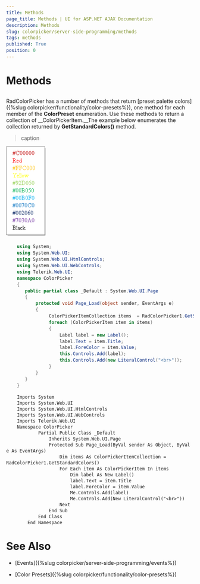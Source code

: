 ```yaml
---
title: Methods
page_title: Methods | UI for ASP.NET AJAX Documentation
description: Methods
slug: colorpicker/server-side-programming/methods
tags: methods
published: True
position: 0
---
```


# Methods



## 

RadColorPicker has a number of methods that return [preset palette colors]({%slug colorpicker/functionality/color-presets%}), one method for each member of the __ColorPreset__ enumeration. Use these methods to return a collection of __ColorPickerItem.__The example below enumerates the collection returned by __GetStandardColors()__ method.
>caption 

![](images/radcolorpicker017.png)



````C#
	using System;
	using System.Web.UI;
	using System.Web.UI.HtmlControls;
	using System.Web.UI.WebControls;
	using Telerik.Web.UI;
	namespace ColorPicker
	{
	   public partial class _Default : System.Web.UI.Page
	   {
	       protected void Page_Load(object sender, EventArgs e)
	       {           
	            ColorPickerItemCollection items  = RadColorPicker1.GetStandardColors();
	            foreach (ColorPickerItem item in items)
	            {
	                Label label = new Label();
	                label.Text = item.Title;
	                label.ForeColor = item.Value;
	                this.Controls.Add(label);
	                this.Controls.Add(new LiteralControl("<br>"));
	            }                
	       }
	   }
	} 
````
````VB.NET
	Imports System
	Imports System.Web.UI
	Imports System.Web.UI.HtmlControls
	Imports System.Web.UI.WebControls
	Imports Telerik.Web.UI
	Namespace ColorPicker
			Partial Public Class _Default
				Inherits System.Web.UI.Page
				Protected Sub Page_Load(ByVal sender As Object, ByVal e As EventArgs)
					Dim items As ColorPickerItemCollection = RadColorPicker1.GetStandardColors()
					For Each item As ColorPickerItem In items
						Dim label As New Label()
						label.Text = item.Title
						label.ForeColor = item.Value
						Me.Controls.Add(label)
						Me.Controls.Add(New LiteralControl("<br>"))
					Next
				End Sub
			End Class
		End Namespace
````


# See Also

 * [Events]({%slug colorpicker/server-side-programming/events%})

 * [Color Presets]({%slug colorpicker/functionality/color-presets%})
